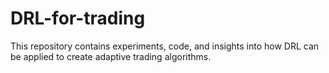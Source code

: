 # DRL-for-trading
This repository contains experiments, code, and insights into how DRL can be applied to create adaptive trading algorithms.
